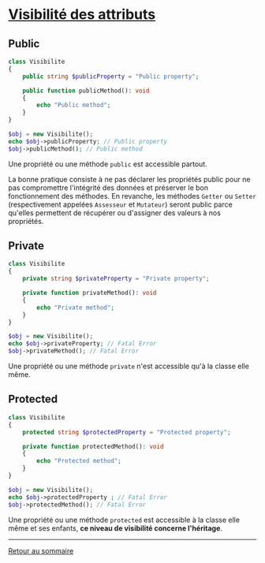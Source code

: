 # [Visibilité des attributs](https://www.php.net/manual/fr/language.oop5.visibility.php)

## Public

```php
class Visibilite
{
    public string $publicProperty = "Public property";

    public function publicMethod(): void
    {
        echo "Public method";
    }
}

$obj = new Visibilite();
echo $obj->publicProperty; // Public property
$obj->publicMethod(); // Public method
```

Une propriété ou une méthode `public` est accessible partout.

La bonne pratique consiste à ne pas déclarer les propriétés public pour ne pas compromettre l'intégrité des données et préserver le bon fonctionnement des méthodes. En revanche, les méthodes `Getter` ou `Setter` (respectivement appelées `Assesseur` et `Mutateur`) seront public parce qu'elles permettent de récupérer ou d'assigner des valeurs à nos propriétés.

## Private

```php
class Visibilite
{
    private string $privateProperty = "Private property";   

    private function privateMethod(): void
    {
        echo "Private method";
    }
}

$obj = new Visibilite();
echo $obj->privateProperty; // Fatal Error
$obj->privateMethod(); // Fatal Error
```

Une propriété ou une méthode `private` n'est accessible qu'à la classe elle même.

## Protected

```php
class Visibilite
{
    protected string $protectedProperty = "Protected property";

    private function protectedMethod(): void
    {
        echo "Protected method";
    }
}

$obj = new Visibilite();
echo $obj->protectedProperty ; // Fatal Error
$obj->protectedMethod(); // Fatal Error
```

Une propriété ou une méthode `protected` est accessible à la classe elle même et ses enfants, **ce niveau de visibilité concerne l'héritage**.

----------

[Retour au sommaire](_Sidebar.md)
